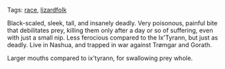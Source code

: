 Tags: [race](Races), [lizardfolk](Lizardfolk)

Black-scaled, sleek, tall, and insanely deadly. Very poisonous, painful bite that debilitates prey, killing them only after a day or so of suffering, even with just a small nip. Less ferocious compared to the Ix'Tyrann, but just as deadly. Live in Nashua, and trapped in war against Trømgar and Gorath.

Larger mouths compared to ix'tyrann, for swallowing prey whole.